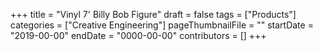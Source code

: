 +++
title = "Vinyl 7' Billy Bob Figure"
draft = false
tags = ["Products"]
categories = ["Creative Engineering"]
pageThumbnailFile = ""
startDate = "2019-00-00"
endDate = "0000-00-00"
contributors = []
+++
